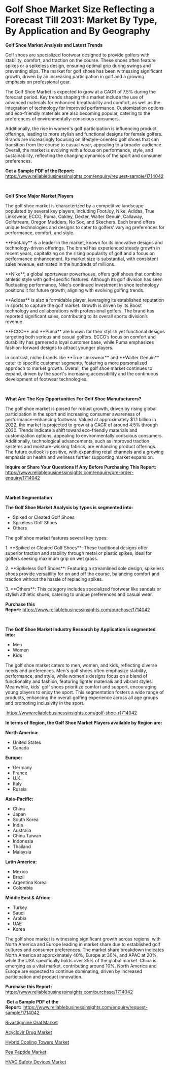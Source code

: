 <p><h1>Golf Shoe Market Size Reflecting a Forecast Till 2031: Market By Type, By Application and By Geography</h1></p><p><strong>Golf Shoe Market Analysis and Latest Trends</strong></p>
<p><p>Golf shoes are specialized footwear designed to provide golfers with stability, comfort, and traction on the course. These shoes often feature spikes or a spikeless design, ensuring optimal grip during swings and preventing slips. The market for golf shoes has been witnessing significant growth, driven by an increasing participation in golf and a growing emphasis on professional gear.</p><p>The Golf Shoe Market is expected to grow at a CAGR of 7.5% during the forecast period. Key trends shaping this market include the use of advanced materials for enhanced breathability and comfort, as well as the integration of technology for improved performance. Customization options and eco-friendly materials are also becoming popular, catering to the preferences of environmentally-conscious consumers. </p><p>Additionally, the rise in women's golf participation is influencing product offerings, leading to more stylish and functional designs for female golfers. Brands are increasingly focusing on lifestyle-oriented golf shoes that can transition from the course to casual wear, appealing to a broader audience. Overall, the market is evolving with a focus on performance, style, and sustainability, reflecting the changing dynamics of the sport and consumer preferences.</p></p>
<p><strong>Get a Sample PDF of the Report:&nbsp;</strong> <a href="https://www.reliablebusinessinsights.com/enquiry/request-sample/1714042?utm_campaign=1260&utm_medium=2&utm_source=Github&utm_content=ia&utm_term=22102024&utm_id=golf-shoe">https://www.reliablebusinessinsights.com/enquiry/request-sample/1714042</a></p>
<p>&nbsp;</p>
<p><strong>Golf Shoe Major Market Players</strong></p>
<p><p>The golf shoe market is characterized by a competitive landscape populated by several key players, including FootJoy, Nike, Adidas, True Linkswear, ECCO, Puma, Oakley, Dexter, Walter Genuin, Callaway, Golfstream, Oregon Mudders, No Sox, and Skechers. Each brand offers unique technologies and designs to cater to golfers’ varying preferences for performance, comfort, and style.</p><p>**FootJoy** is a leader in the market, known for its innovative designs and technology-driven offerings. The brand has experienced steady growth in recent years, capitalizing on the rising popularity of golf and a focus on performance enhancement. Its market size is substantial, with consistent sales revenue, estimated in the hundreds of millions.</p><p>**Nike**, a global sportswear powerhouse, offers golf shoes that combine athletic style with golf-specific features. Although its golf division has seen fluctuating performance, Nike's continued investment in shoe technology positions it for future growth, aligning with evolving golfing trends.</p><p>**Adidas** is also a formidable player, leveraging its established reputation in sports to capture the golf market. Growth is driven by its Boost technology and collaborations with professional golfers. The brand has reported significant sales, contributing to its overall sports division’s revenue.</p><p>**ECCO** and **Puma** are known for their stylish yet functional designs targeting both serious and casual golfers. ECCO’s focus on comfort and durability has garnered a loyal customer base, while Puma emphasizes fashion-forward designs to attract younger players.</p><p>In contrast, niche brands like **True Linkswear** and **Walter Genuin** cater to specific customer segments, fostering a more personalized approach to market growth. Overall, the golf shoe market continues to expand, driven by the sport's increasing accessibility and the continuous development of footwear technologies.</p></p>
<p>&nbsp;</p>
<p><strong>What Are The Key Opportunities For Golf Shoe Manufacturers?</strong></p>
<p><p>The golf shoe market is poised for robust growth, driven by rising global participation in the sport and increasing consumer awareness of performance-enhancing footwear. Valued at approximately $1.1 billion in 2022, the market is projected to grow at a CAGR of around 4.5% through 2030. Trends indicate a shift toward eco-friendly materials and customization options, appealing to environmentally conscious consumers. Additionally, technological advancements, such as improved traction systems and moisture-wicking fabrics, are enhancing product offerings. The future outlook is positive, with expanding retail channels and a growing emphasis on health and wellness further supporting market expansion.</p></p>
<p><strong>Inquire or Share Your Questions If Any Before Purchasing This Report:</strong> <a href="https://www.reliablebusinessinsights.com/enquiry/pre-order-enquiry/1714042?utm_campaign=1260&utm_medium=2&utm_source=Github&utm_content=ia&utm_term=22102024&utm_id=golf-shoe">https://www.reliablebusinessinsights.com/enquiry/pre-order-enquiry/1714042</a></p>
<p>&nbsp;</p>
<p><strong>Market Segmentation</strong></p>
<p><strong>The Golf Shoe Market Analysis by types is segmented into:</strong></p>
<p><ul><li>Spiked or Cleated Golf Shoes</li><li>Spikeless Golf Shoes</li><li>Others</li></ul></p>
<p><p>The golf shoe market features several key types: </p><p>1. **Spiked or Cleated Golf Shoes**: These traditional designs offer superior traction and stability through metal or plastic spikes, ideal for golfers seeking maximum grip on wet grass. </p><p>2. **Spikeless Golf Shoes**: Featuring a streamlined sole design, spikeless shoes provide versatility for on and off the course, balancing comfort and traction without the hassle of replacing spikes. </p><p>3. **Others**: This category includes specialized footwear like sandals or stylish athletic shoes, catering to unique preferences and casual wear.</p></p>
<p><strong>Purchase this Report:&nbsp;</strong><a href="https://www.reliablebusinessinsights.com/purchase/1714042?utm_campaign=1260&utm_medium=2&utm_source=Github&utm_content=ia&utm_term=22102024&utm_id=golf-shoe">https://www.reliablebusinessinsights.com/purchase/1714042</a></p>
<p>&nbsp;</p>
<p><strong>The Golf Shoe Market Industry Research by Application is segmented into:</strong></p>
<p><ul><li>Men</li><li>Women</li><li>Kids</li></ul></p>
<p><p>The golf shoe market caters to men, women, and kids, reflecting diverse needs and preferences. Men's golf shoes often emphasize stability, performance, and style, while women's designs focus on a blend of functionality and fashion, featuring lighter materials and vibrant styles. Meanwhile, kids' golf shoes prioritize comfort and support, encouraging young players to enjoy the sport. This segmentation fosters a wide range of products, enhancing the overall golfing experience across all age groups and promoting inclusivity in the sport.</p></p>
<p><a href="https://www.reliablebusinessinsights.com/golf-shoe-r1714042?utm_campaign=1260&utm_medium=2&utm_source=Github&utm_content=ia&utm_term=22102024&utm_id=golf-shoe">&nbsp;https://www.reliablebusinessinsights.com/golf-shoe-r1714042</a></p>
<p><strong>In terms of Region, the Golf Shoe Market Players available by Region are:</strong></p>
<p>
    <p> <strong> North America: </strong>
        <ul>
            <li>United States</li>
            <li>Canada</li>
        </ul>
        </p> 
    <p> <strong> Europe: </strong>
        <ul>
            <li>Germany</li>
            <li>France</li>
            <li>U.K.</li>
            <li>Italy</li>
            <li>Russia</li>
        </ul>
        </p> 
    <p> <strong> Asia-Pacific: </strong>
        <ul>
            <li>China</li>
            <li>Japan</li>
            <li>South Korea</li>
            <li>India</li>
            <li>Australia</li>
            <li>China Taiwan</li>
            <li>Indonesia</li>
            <li>Thailand</li>
            <li>Malaysia</li>
        </ul>
        </p> 
    <p> <strong> Latin America: </strong>
        <ul>
            <li>Mexico</li>
            <li>Brazil</li>
            <li>Argentina Korea</li>
            <li>Colombia</li>
        </ul>
        </p> 
    <p> <strong> Middle East & Africa: </strong>
        <ul>
            <li>Turkey</li>
            <li>Saudi</li>
            <li>Arabia</li>
            <li>UAE</li>
            <li>Korea</li>
        </ul>
    </p>
    </p>
<p><p>The golf shoe market is witnessing significant growth across regions, with North America and Europe leading in market share due to established golf cultures and consumer preferences. The market share breakdown indicates North America at approximately 40%, Europe at 30%, and APAC at 20%, while the USA specifically holds over 35% of the global market. China is emerging as a vital market, contributing around 10%. North America and Europe are expected to continue dominating, driven by increased participation and product innovation.</p></p>
<p><strong>Purchase this Report: </strong><a href="https://www.reliablebusinessinsights.com/purchase/1714042?utm_campaign=1260&utm_medium=2&utm_source=Github&utm_content=ia&utm_term=22102024&utm_id=golf-shoe">https://www.reliablebusinessinsights.com/purchase/1714042</a></p>
<p>&nbsp;<strong>Get a Sample PDF of the Report:&nbsp;&nbsp;</strong><a href="https://www.reliablebusinessinsights.com/enquiry/request-sample/1714042?utm_campaign=1260&utm_medium=2&utm_source=Github&utm_content=ia&utm_term=22102024&utm_id=golf-shoe">https://www.reliablebusinessinsights.com/enquiry/request-sample/1714042</a></p>
<p><strong></strong></p>
<p><p><a href="https://www.linkedin.com/pulse/pioneering-growth-analyzing-global-rivastigmine-oral-market-jykwc?utm_campaign=1260&utm_medium=2&utm_source=Github&utm_content=ia&utm_term=22102024&utm_id=golf-shoe">Rivastigmine Oral Market</a></p><p><a href="https://www.linkedin.com/pulse/acyclovir-drug-market-research-report-exploring-size-revenue-nvogf?utm_campaign=1260&utm_medium=2&utm_source=Github&utm_content=ia&utm_term=22102024&utm_id=golf-shoe">Acyclovir Drug Market</a></p><p><a href="https://issuu.com/reportprime-2/docs/hybrid-cooling-towers-market-size-2_08d7eae6c0a3c2?utm_campaign=1260&utm_medium=2&utm_source=Github&utm_content=ia&utm_term=22102024&utm_id=golf-shoe">Hybrid Cooling Towers Market</a></p><p><a href="https://github.com/knaufethaganye/Market-Research-Report-List-1/blob/main/pea-peptide-market.md?utm_campaign=1260&utm_medium=2&utm_source=Github&utm_content=ia&utm_term=22102024&utm_id=golf-shoe">Pea Peptide Market</a></p><p><a href="https://issuu.com/reportprime-2/docs/hvac-safety-devices-market-size-203_f326e283c0cc7a?utm_campaign=1260&utm_medium=2&utm_source=Github&utm_content=ia&utm_term=22102024&utm_id=golf-shoe">HVAC Safety Devices Market</a></p></p>